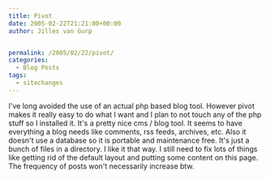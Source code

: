 ```yaml
---
title: Pivot
date: 2005-02-22T21:21:00+00:00
author: Jilles van Gurp


permalink: /2005/02/22/pivot/
categories:
  - Blog Posts
tags:
  - sitechanges
---
```

 I've long avoided the use of an actual php based blog tool. However pivot makes it really easy to do what I want and I plan to not touch any of the php stuff so I installed it. It's a pretty nice cms / blog tool. It seems to have everything a blog needs like comments, rss feeds, archives, etc. Also it doesn't use a database so it is portable and maintenance free. It's just a bunch of files in a directory. I like it that way. 
I still need to fix lots of things like getting rid of the default layout and putting some content on this page. The frequency of posts won't necessarily increase btw. 